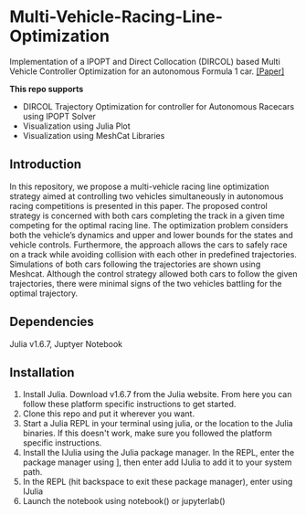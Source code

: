 # Multi-Vehicle-Racing-Line-Optimization

Implementation of a IPOPT and Direct Collocation (DIRCOL) based Multi Vehicle Controller Optimization for an autonomous Formula 1 car. [[Paper]](https://github.com/NikhilCG26/Multi-Vehicle-Racing-Line-Optimization/blob/main/OCRL_Final_Paper.pdf)

**This repo supports**
* DIRCOL Trajectory Optimization for controller for Autonomous Racecars using IPOPT Solver
* Visualization using Julia Plot
* Visualization using MeshCat Libraries

## Introduction

In this repository, we propose a multi-vehicle racing line optimization strategy aimed at controlling two vehicles simultaneously in autonomous racing competitions is presented in this paper. The proposed control strategy is concerned with both cars completing the track in a given time competing for the optimal racing line. The optimization problem considers both the vehicle’s dynamics and upper and lower bounds for the states and vehicle controls. Furthermore, the approach allows the cars to safely race on a track while avoiding collision with each other in predefined trajectories. Simulations of both cars following the trajectories are shown using Meshcat. Although the control strategy allowed both cars to follow the given trajectories, there were minimal signs of the two vehicles battling for the optimal trajectory.
## Dependencies
Julia v1.6.7, Juptyer Notebook

## Installation
1. Install Julia. Download v1.6.7 from the Julia website. From here you can follow these platform specific instructions to get started.
2. Clone this repo and put it wherever you want.
3. Start a Julia REPL in your terminal using julia, or the location to the Julia binaries. If this doesn't work, make sure you followed the platform specific instructions.
4. Install the IJulia using the Julia package manager. In the REPL, enter the package manager using ], then enter add IJulia to add it to your system path.
5. In the REPL (hit backspace to exit these package manager), enter using IJulia
6. Launch the notebook using notebook() or jupyterlab()


